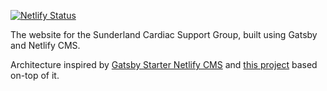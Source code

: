 [![Netlify Status](https://api.netlify.com/api/v1/badges/769fb0d4-3f64-4a6b-8302-d583d2f8cce1/deploy-status)](https://app.netlify.com/sites/cardiacgroup/deploys)

The website for the Sunderland Cardiac Support Group, built using Gatsby and Netlify CMS.

Architecture inspired by [Gatsby Starter Netlify CMS](https://github.com/netlify-templates/gatsby-starter-netlify-cms) and [this project](https://github.com/robertcoopercode/gatsby-netlify-cms) based on-top of it.